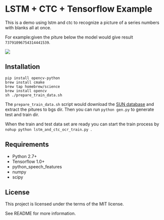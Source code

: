 # LSTM + CTC + Tensorflow Example

This is a demo using lstm and ctc to recognize a picture of  a series numbers with blanks all at once.

For example:given the piture below the model would give result `73791096754314441539`.

![](https://raw.githubusercontent.com/synckey/tensorflow_lstm_ctc_ocr/20160731-save-the-model/00000007_73791096754314441539_1.png)


## Installation
```
pip install opencv-python
brew install cmake
brew tap homebrew/science
brew install opencv
sh ./prepare_train_data.sh
```
The `prepare_train_data.sh` script would download the [SUN database](http://vision.princeton.edu/projects/2010/SUN/SUN397.tar.gz) and extract the pitures to bgs dir. Then you can run `python gen.py` to generate test and train dir.

When the train and test data set are ready you can start the train process by `nohup python lstm_and_ctc_ocr_train.py `.

## Requirements

- Python 2.7+
- Tensorflow 1.0+
- python_speech_features
- numpy
- scipy

##
## License

This project is licensed under the terms of the MIT license.

See README for more information.
